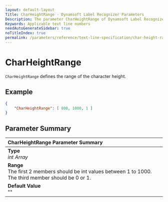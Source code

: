 ```yaml
---
layout: default-layout
Title: CharHeightRange - Dynamsoft Label Recognizer Parameters
Description: The parameter CharHeightRange of Dynamsoft Label Recognizer defines the range of the character height.
Keywords: Applicable text line numbers
needAutoGenerateSidebar: true
noTitleIndex: true
permalink: /parameters/reference/text-line-specification/char-height-range.html
---
```


# CharHeightRange

`CharHeightRange` defines the range of the character height.

## Example

```json
{
    "CharHeightRange": [ 800, 1000, 1 ]
}
```

## Parameter Summary

| CharHeightRange Parameter Summary |
| :-------------------------------- |
| **Type**<br>*int Array* |
| **Range**<br>The first 2 members should be int values between 1 to 1000. The third member should be 0 or 1. |
| **Default Value**<br>"" |
